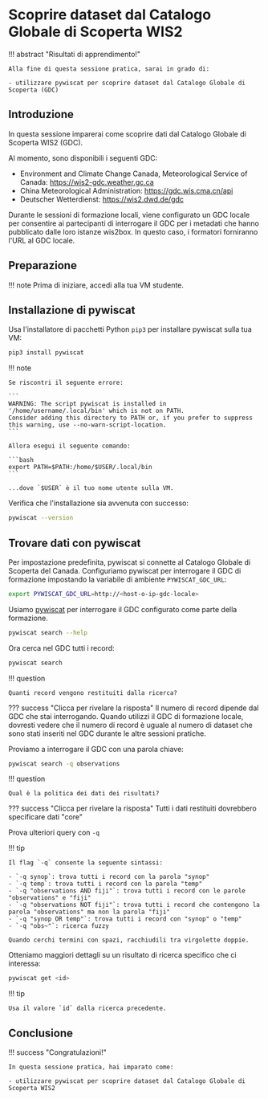 # Scoprire dataset dal Catalogo Globale di Scoperta WIS2

!!! abstract "Risultati di apprendimento!"

    Alla fine di questa sessione pratica, sarai in grado di:

    - utilizzare pywiscat per scoprire dataset dal Catalogo Globale di Scoperta (GDC)

## Introduzione

In questa sessione imparerai come scoprire dati dal Catalogo Globale di Scoperta WIS2 (GDC).

Al momento, sono disponibili i seguenti GDC:

- Environment and Climate Change Canada, Meteorological Service of Canada: <https://wis2-gdc.weather.gc.ca>
- China Meteorological Administration: <https://gdc.wis.cma.cn/api>
- Deutscher Wetterdienst: <https://wis2.dwd.de/gdc>

Durante le sessioni di formazione locali, viene configurato un GDC locale per consentire ai partecipanti di interrogare il GDC per i metadati che hanno pubblicato dalle loro istanze wis2box. In questo caso, i formatori forniranno l'URL al GDC locale.

## Preparazione

!!! note
    Prima di iniziare, accedi alla tua VM studente.

## Installazione di pywiscat

Usa l'installatore di pacchetti Python `pip3` per installare pywiscat sulla tua VM:
```bash
pip3 install pywiscat
```

!!! note

    Se riscontri il seguente errore:

    ```
    WARNING: The script pywiscat is installed in '/home/username/.local/bin' which is not on PATH.
    Consider adding this directory to PATH or, if you prefer to suppress this warning, use --no-warn-script-location.
    ```

    Allora esegui il seguente comando:

    ```bash
    export PATH=$PATH:/home/$USER/.local/bin
    ```

    ...dove `$USER` è il tuo nome utente sulla VM.

Verifica che l'installazione sia avvenuta con successo:

```bash
pywiscat --version
```

## Trovare dati con pywiscat

Per impostazione predefinita, pywiscat si connette al Catalogo Globale di Scoperta del Canada. Configuriamo pywiscat per interrogare il GDC di formazione impostando la variabile di ambiente `PYWISCAT_GDC_URL`:

```bash
export PYWISCAT_GDC_URL=http://<host-o-ip-gdc-locale>
```

Usiamo [pywiscat](https://github.com/wmo-im/pywiscat) per interrogare il GDC configurato come parte della formazione.

```bash
pywiscat search --help
```

Ora cerca nel GDC tutti i record:

```bash
pywiscat search
```

!!! question

    Quanti record vengono restituiti dalla ricerca?

??? success "Clicca per rivelare la risposta"
    Il numero di record dipende dal GDC che stai interrogando. Quando utilizzi il GDC di formazione locale, dovresti vedere che il numero di record è uguale al numero di dataset che sono stati inseriti nel GDC durante le altre sessioni pratiche.

Proviamo a interrogare il GDC con una parola chiave:

```bash
pywiscat search -q observations
```

!!! question

    Qual è la politica dei dati dei risultati?

??? success "Clicca per rivelare la risposta"
    Tutti i dati restituiti dovrebbero specificare dati "core"

Prova ulteriori query con `-q`

!!! tip

    Il flag `-q` consente la seguente sintassi:

    - `-q synop`: trova tutti i record con la parola "synop"
    - `-q temp`: trova tutti i record con la parola "temp"
    - `-q "observations AND fiji"`: trova tutti i record con le parole "observations" e "fiji"
    - `-q "observations NOT fiji"`: trova tutti i record che contengono la parola "observations" ma non la parola "fiji"
    - `-q "synop OR temp"`: trova tutti i record con "synop" o "temp"
    - `-q "obs~"`: ricerca fuzzy

    Quando cerchi termini con spazi, racchiudili tra virgolette doppie.

Otteniamo maggiori dettagli su un risultato di ricerca specifico che ci interessa:

```bash
pywiscat get <id>
```

!!! tip

    Usa il valore `id` dalla ricerca precedente.


## Conclusione

!!! success "Congratulazioni!"

    In questa sessione pratica, hai imparato come:

    - utilizzare pywiscat per scoprire dataset dal Catalogo Globale di Scoperta WIS2